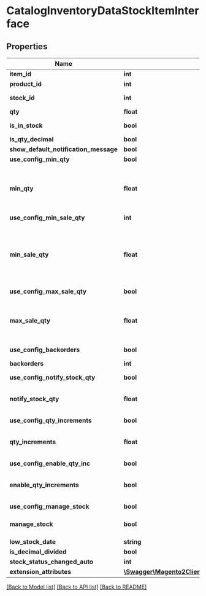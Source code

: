 # CatalogInventoryDataStockItemInterface

## Properties
Name | Type | Description | Notes
------------ | ------------- | ------------- | -------------
**item_id** | **int** |  | [optional] 
**product_id** | **int** |  | [optional] 
**stock_id** | **int** | Stock identifier | [optional] 
**qty** | **float** |  | 
**is_in_stock** | **bool** | Stock Availability | 
**is_qty_decimal** | **bool** |  | 
**show_default_notification_message** | **bool** |  | 
**use_config_min_qty** | **bool** |  | 
**min_qty** | **float** | Minimal quantity available for item status in stock | 
**use_config_min_sale_qty** | **int** |  | 
**min_sale_qty** | **float** | Minimum Qty Allowed in Shopping Cart or NULL when there is no limitation | 
**use_config_max_sale_qty** | **bool** |  | 
**max_sale_qty** | **float** | Maximum Qty Allowed in Shopping Cart data wrapper | 
**use_config_backorders** | **bool** |  | 
**backorders** | **int** | Backorders status | 
**use_config_notify_stock_qty** | **bool** |  | 
**notify_stock_qty** | **float** | Notify for Quantity Below data wrapper | 
**use_config_qty_increments** | **bool** |  | 
**qty_increments** | **float** | Quantity Increments data wrapper | 
**use_config_enable_qty_inc** | **bool** |  | 
**enable_qty_increments** | **bool** | Whether Quantity Increments is enabled | 
**use_config_manage_stock** | **bool** |  | 
**manage_stock** | **bool** | Can Manage Stock | 
**low_stock_date** | **string** |  | 
**is_decimal_divided** | **bool** |  | 
**stock_status_changed_auto** | **int** |  | 
**extension_attributes** | [**\Swagger\Magento2Client\Model\CatalogInventoryDataStockItemExtensionInterface**](CatalogInventoryDataStockItemExtensionInterface.md) |  | [optional] 

[[Back to Model list]](../README.md#documentation-for-models) [[Back to API list]](../README.md#documentation-for-api-endpoints) [[Back to README]](../README.md)


